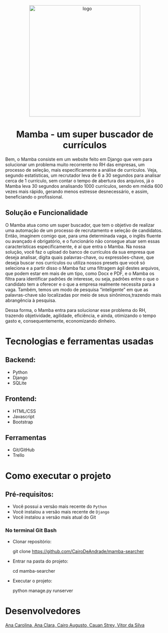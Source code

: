 <div align="center">
  <img src="https://user-images.githubusercontent.com/107778041/197628931-b2a7a572-ec8f-472e-bf4d-8461fd789c8f.png" alt="logo"
  style="height: 22rem">
</div>

<div align="center"><h1>Mamba - um super buscador de currículos</h1></div>
Bem, o Mamba consiste em um website feito em Django que vem para solucionar um problema muito recorrente no RH das empresas, um processo de seleção, mais especificamente a análise de currículos. Veja, segundo estatísticas, um recrutador leva de 6 a 30 segundos para analisar cerca de 1 currículo, sem contar o tempo de abertura dos arquivos, já o Mamba leva 30 segundos analisando 1000 currículos, sendo em média 600 vezes mais rápido, gerando menos estresse desnecessário, e assim, beneficiando o profissional.

## Solução e Funcionalidade
O Mamba atua como um super buscador, que tem o objetivo de realizar uma automação de um processo de recrutamento e seleção de candidatos. Então, imaginem comigo que, para uma determinada vaga, o inglês fluente ou avançado é obrigatório, e o funcionário não consegue atuar sem essas características especificamente, é aí que entra o Mamba. Na nossa solução, você faz o upload do banco de currículos da sua empresa que deseja analisar, digita quais palavras-chave, ou expressões-chave, que deseja buscar nos currículos ou utiliza nossos presets que você só seleciona e a partir disso o Mamba faz uma filtragem ágil destes arquivos, que podem estar em mais de um tipo, como Docx e PDF, e o Mamba os filtra para identificar padrões de interesse, ou seja, padrões entre o que o candidato tem a oferecer e o que a empresa realmente necessita para a vaga. Também, temos um modo de pesquisa “inteligente” em que as palavras-chave são localizadas por meio de seus sinônimos,trazendo mais abrangência à pesquisa. 

Dessa forma, o Mamba entra para solucionar esse problema do RH, trazendo objetividade, agilidade, eficiência, e ainda, otimizando o tempo gasto e, consequentemente, economizando dinheiro.

# Tecnologias e ferramentas usadas
## Backend:
- Python
- Django
- SQLite

## Frontend:
- HTML/CSS
- Javascript
- Bootstrap

## Ferramentas
- Git/GitHub
- Trello

# Como executar o projeto
## Pré-requisitos: 
- Você possui a versão mais recente do <code>Python</code>
- Você instalou a versão mais recente de <code>Django</code>
- Você instalou a versão mais atual do Git

### No terminal Git Bash
- Clonar repositório:

  git clone https://github.com/CairoDeAndrade/mamba-searcher

- Entrar na pasta do projeto:

  cd mamba-searcher

- Executar o projeto:

  python manage.py runserver 

# Desenvolvedores
  <a href="https://www.linkedin.com/in/ana-carolina-vieira-da-costa/" target="blank">Ana Carolina, </a>
    <a href="https://www.linkedin.com/in/ana-clara-maiberg-0215a7244/" target="blank">Ana Clara, </a>
  <a href="https://www.linkedin.com/in/cairodeandrade/" target="blank">Cairo Augusto, </a>
  <a href="https://www.linkedin.com/in/cauan-strey-breier-847369232/" target="blank">Cauan Strey, </a>
  <a href="https://www.linkedin.com/in/vitor-da-silva-/" target="blank">Vitor da Silva</a>
